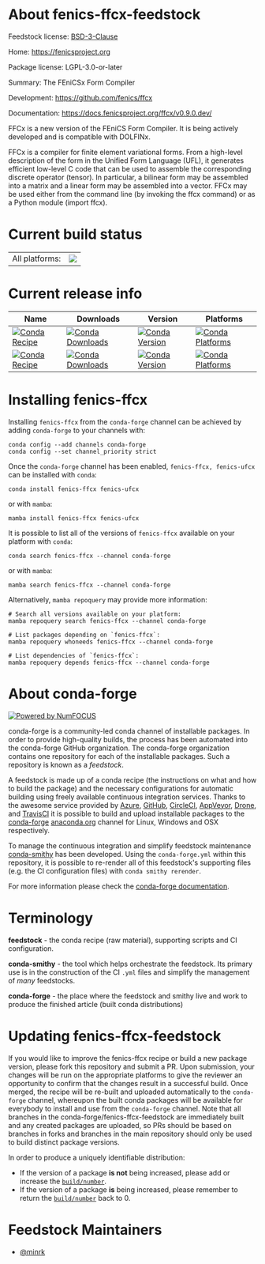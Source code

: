 About fenics-ffcx-feedstock
===========================

Feedstock license: [BSD-3-Clause](https://github.com/conda-forge/fenics-ffcx-feedstock/blob/main/LICENSE.txt)

Home: https://fenicsproject.org

Package license: LGPL-3.0-or-later

Summary: The FEniCSx Form Compiler

Development: https://github.com/fenics/ffcx

Documentation: https://docs.fenicsproject.org/ffcx/v0.9.0.dev/

FFCx is a new version of the FEniCS Form Compiler.
It is being actively developed and is compatible with DOLFINx.

FFCx is a compiler for finite element variational forms.
From a high-level description of the form in the Unified Form Language (UFL),
it generates efficient low-level C code that can be used to assemble the corresponding discrete operator (tensor).
In particular, a bilinear form may be assembled into a matrix and a linear form may be assembled into a vector.
FFCx may be used either from the command line (by invoking the ffcx command) or as a Python module (import ffcx).


Current build status
====================


<table><tr><td>All platforms:</td>
    <td>
      <a href="https://dev.azure.com/conda-forge/feedstock-builds/_build/latest?definitionId=16329&branchName=main">
        <img src="https://dev.azure.com/conda-forge/feedstock-builds/_apis/build/status/fenics-ffcx-feedstock?branchName=main">
      </a>
    </td>
  </tr>
</table>

Current release info
====================

| Name | Downloads | Version | Platforms |
| --- | --- | --- | --- |
| [![Conda Recipe](https://img.shields.io/badge/recipe-fenics--ffcx-green.svg)](https://anaconda.org/conda-forge/fenics-ffcx) | [![Conda Downloads](https://img.shields.io/conda/dn/conda-forge/fenics-ffcx.svg)](https://anaconda.org/conda-forge/fenics-ffcx) | [![Conda Version](https://img.shields.io/conda/vn/conda-forge/fenics-ffcx.svg)](https://anaconda.org/conda-forge/fenics-ffcx) | [![Conda Platforms](https://img.shields.io/conda/pn/conda-forge/fenics-ffcx.svg)](https://anaconda.org/conda-forge/fenics-ffcx) |
| [![Conda Recipe](https://img.shields.io/badge/recipe-fenics--ufcx-green.svg)](https://anaconda.org/conda-forge/fenics-ufcx) | [![Conda Downloads](https://img.shields.io/conda/dn/conda-forge/fenics-ufcx.svg)](https://anaconda.org/conda-forge/fenics-ufcx) | [![Conda Version](https://img.shields.io/conda/vn/conda-forge/fenics-ufcx.svg)](https://anaconda.org/conda-forge/fenics-ufcx) | [![Conda Platforms](https://img.shields.io/conda/pn/conda-forge/fenics-ufcx.svg)](https://anaconda.org/conda-forge/fenics-ufcx) |

Installing fenics-ffcx
======================

Installing `fenics-ffcx` from the `conda-forge` channel can be achieved by adding `conda-forge` to your channels with:

```
conda config --add channels conda-forge
conda config --set channel_priority strict
```

Once the `conda-forge` channel has been enabled, `fenics-ffcx, fenics-ufcx` can be installed with `conda`:

```
conda install fenics-ffcx fenics-ufcx
```

or with `mamba`:

```
mamba install fenics-ffcx fenics-ufcx
```

It is possible to list all of the versions of `fenics-ffcx` available on your platform with `conda`:

```
conda search fenics-ffcx --channel conda-forge
```

or with `mamba`:

```
mamba search fenics-ffcx --channel conda-forge
```

Alternatively, `mamba repoquery` may provide more information:

```
# Search all versions available on your platform:
mamba repoquery search fenics-ffcx --channel conda-forge

# List packages depending on `fenics-ffcx`:
mamba repoquery whoneeds fenics-ffcx --channel conda-forge

# List dependencies of `fenics-ffcx`:
mamba repoquery depends fenics-ffcx --channel conda-forge
```


About conda-forge
=================

[![Powered by
NumFOCUS](https://img.shields.io/badge/powered%20by-NumFOCUS-orange.svg?style=flat&colorA=E1523D&colorB=007D8A)](https://numfocus.org)

conda-forge is a community-led conda channel of installable packages.
In order to provide high-quality builds, the process has been automated into the
conda-forge GitHub organization. The conda-forge organization contains one repository
for each of the installable packages. Such a repository is known as a *feedstock*.

A feedstock is made up of a conda recipe (the instructions on what and how to build
the package) and the necessary configurations for automatic building using freely
available continuous integration services. Thanks to the awesome service provided by
[Azure](https://azure.microsoft.com/en-us/services/devops/), [GitHub](https://github.com/),
[CircleCI](https://circleci.com/), [AppVeyor](https://www.appveyor.com/),
[Drone](https://cloud.drone.io/welcome), and [TravisCI](https://travis-ci.com/)
it is possible to build and upload installable packages to the
[conda-forge](https://anaconda.org/conda-forge) [anaconda.org](https://anaconda.org/)
channel for Linux, Windows and OSX respectively.

To manage the continuous integration and simplify feedstock maintenance
[conda-smithy](https://github.com/conda-forge/conda-smithy) has been developed.
Using the ``conda-forge.yml`` within this repository, it is possible to re-render all of
this feedstock's supporting files (e.g. the CI configuration files) with ``conda smithy rerender``.

For more information please check the [conda-forge documentation](https://conda-forge.org/docs/).

Terminology
===========

**feedstock** - the conda recipe (raw material), supporting scripts and CI configuration.

**conda-smithy** - the tool which helps orchestrate the feedstock.
                   Its primary use is in the construction of the CI ``.yml`` files
                   and simplify the management of *many* feedstocks.

**conda-forge** - the place where the feedstock and smithy live and work to
                  produce the finished article (built conda distributions)


Updating fenics-ffcx-feedstock
==============================

If you would like to improve the fenics-ffcx recipe or build a new
package version, please fork this repository and submit a PR. Upon submission,
your changes will be run on the appropriate platforms to give the reviewer an
opportunity to confirm that the changes result in a successful build. Once
merged, the recipe will be re-built and uploaded automatically to the
`conda-forge` channel, whereupon the built conda packages will be available for
everybody to install and use from the `conda-forge` channel.
Note that all branches in the conda-forge/fenics-ffcx-feedstock are
immediately built and any created packages are uploaded, so PRs should be based
on branches in forks and branches in the main repository should only be used to
build distinct package versions.

In order to produce a uniquely identifiable distribution:
 * If the version of a package **is not** being increased, please add or increase
   the [``build/number``](https://docs.conda.io/projects/conda-build/en/latest/resources/define-metadata.html#build-number-and-string).
 * If the version of a package **is** being increased, please remember to return
   the [``build/number``](https://docs.conda.io/projects/conda-build/en/latest/resources/define-metadata.html#build-number-and-string)
   back to 0.

Feedstock Maintainers
=====================

* [@minrk](https://github.com/minrk/)

